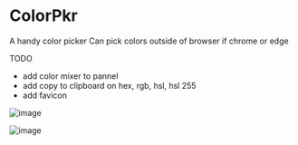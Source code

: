 
# ColorPkr

A handy color picker
Can pick colors outside of browser if chrome or edge

TODO

* add color mixer to pannel
* add copy to clipboard on hex, rgb, hsl, hsl 255
* add favicon

![image](https://user-images.githubusercontent.com/7784595/189655175-78b9aa16-28d5-46ba-a8ad-5dbeb1cd6547.png)

![image](https://user-images.githubusercontent.com/7784595/189655422-9f254fee-04ab-4c26-a528-de7ed088d511.png)

